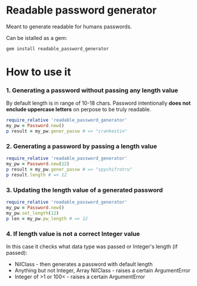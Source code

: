 # Readable password generator
Meant to generate readable for humans passwords.

Can be istalled as a gem:
```
gem install readable_password_generator
```

# How to use it

### 1. Generating a password without passing any length value 
By default length is in range of 10-18 chars.
Password intentionally **does not enclude uppercase letters** on perpose to be truly readable.

```ruby
require_relative 'readable_password_generator'
my_pw = Password.new()
p result = my_pw.gener_passw # => "crankestin"
```
### 2. Generating a password by passing a length value

```ruby
require_relative 'readable_password_generator'
my_pw = Password.new(12)
p result = my_pw.gener_passw # => "spychifrotru"
p result.length # => 12
```

### 3. Updating the length value of a generated password
```ruby
require_relative 'readable_password_generator'
my_pw = Password.new()
my_pw.set_length(12)
p len = my_pw.pw_length # => 12
```

### 4. If length value is not a correct Integer value
In this case it checks what data type was passed or Integer's length (if passed):
* NilClass - then generates a password with default length
* Anything but not Integer, Array NilClass - raises a certain ArgumentError
* Integer of >1 or 100< - raises a certain ArgumentError


